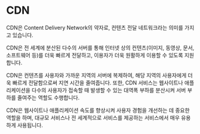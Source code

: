 # CDN
CDN은 Content Delivery Network의 약자로, 컨텐츠 전달 네트워크라는 의미를 가지고 있습니다.

CDN은 전 세계에 분산된 다수의 서버를 통해 인터넷 상의 컨텐츠(이미지, 동영상, 문서, 소프트웨어 등)를 더욱 빠르게 전달하고, 이용자가 더욱 원활하게 이용할 수 있도록 지원합니다.

CDN은 컨텐츠를 사용자와 가까운 지역의 서버에 복제하여, 해당 지역의 사용자에게 더욱 빠르게 전달함으로써 지연 시간을 줄여줍니다. 또한, CDN 서비스는 웹사이트나 애플리케이션을 다수의 사용자가 접속할 때 발생할 수 있는 대역폭 부하를 분산시켜 서버 부하를 줄여주는 역할도 수행합니다.

CDN은 웹사이트나 애플리케이션 속도를 향상시켜 사용자 경험을 개선하는 데 중요한 역할을 하며, 대규모 서비스나 전 세계적으로 서비스를 제공하는 서비스에서 매우 유용하게 사용됩니다.
